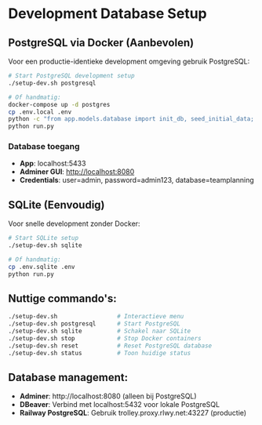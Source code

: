 # Development Database Setup

## PostgreSQL via Docker (Aanbevolen)

Voor een productie-identieke development omgeving gebruik PostgreSQL:

```bash
# Start PostgreSQL development setup
./setup-dev.sh postgresql

# Of handmatig:
docker-compose up -d postgres
cp .env.local .env
python -c "from app.models.database import init_db, seed_initial_data; init_db(); seed_initial_data()"
python run.py
```

### Database toegang

- **App**: localhost:5433
- **Adminer GUI**: <http://localhost:8080>
- **Credentials**: user=admin, password=admin123, database=teamplanning

## SQLite (Eenvoudig)

Voor snelle development zonder Docker:

```bash
# Start SQLite setup
./setup-dev.sh sqlite

# Of handmatig:
cp .env.sqlite .env
python run.py
```

## Nuttige commando's:

```bash
./setup-dev.sh                 # Interactieve menu
./setup-dev.sh postgresql      # Start PostgreSQL
./setup-dev.sh sqlite          # Schakel naar SQLite
./setup-dev.sh stop            # Stop Docker containers
./setup-dev.sh reset           # Reset PostgreSQL database
./setup-dev.sh status          # Toon huidige status
```

## Database management:

- **Adminer**: http://localhost:8080 (alleen bij PostgreSQL)
- **DBeaver**: Verbind met localhost:5432 voor lokale PostgreSQL
- **Railway PostgreSQL**: Gebruik trolley.proxy.rlwy.net:43227 (productie)
